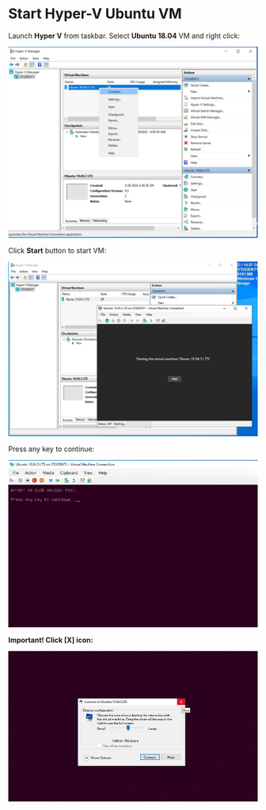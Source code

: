 

Start Hyper-V Ubuntu VM
========================

Launch **Hyper V** from taskbar. Select **Ubuntu 18.04** VM and right click:

![](./images/1.png)

Click **Start** button to start VM:

![](./images/2.png)

Press any key to continue:

![](./images/3.png)

**Important! Click [X] icon:**

![](./images/4.png)